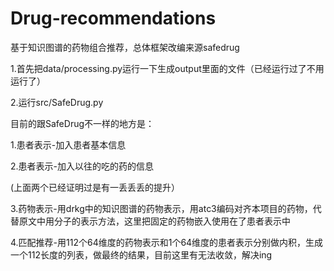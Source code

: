 # Drug-recommendations
基于知识图谱的药物组合推荐，总体框架改编来源safedrug

1.首先把data/processing.py运行一下生成output里面的文件（已经运行过了不用运行了）

2.运行src/SafeDrug.py


目前的跟SafeDrug不一样的地方是：

1.患者表示-加入患者基本信息

2.患者表示-加入以往的吃的药的信息

(上面两个已经证明过是有一丢丢丢的提升）

3.药物表示-用drkg中的知识图谱的药物表示，用atc3编码对齐本项目的药物，代替原文中用分子的表示方法，这里把固定的药物嵌入使用在了患者表示中

4.匹配推荐-用112个64维度的药物表示和1个64维度的患者表示分别做内积，生成一个112长度的列表，做最终的结果，目前这里有无法收敛，解决ing
